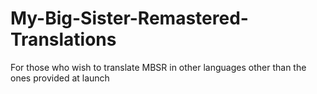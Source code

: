 # My-Big-Sister-Remastered-Translations
For those who wish to translate MBSR in other languages other than the ones provided at launch

